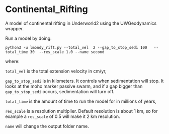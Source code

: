 # Continental_Rifting
A model of continental rifting in Underworld2 using the UWGeodynamics wrapper.

Run a model by doing:

```
python3 -u lmondy_rift.py --total_vel  2 --gap_to_stop_sedi 100   --total_time 30  --res_scale 1.0 --name second
```

where:

`total_vel` is the total extension velocity in cm/yr, 

`gap_to_stop_sedi` is in kilometers. It controls when sedimentation will stop. It looks at the moho marker passive swarm, and if a gap bigger than `gap_to_stop_sedi` occurs, sedimentation will turn off.

`total_time` is the amount of time to run the model for in millions of years,

`res_scale` is a resolution multiplier. Default resolution is about 1 km, so for example a `res_scale` of 0.5 will make it 2 km resolution.

`name` will change the output folder name.
